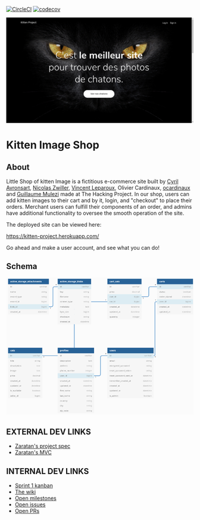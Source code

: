 [![CircleCI](https://circleci.com/gh/ocardinaux/thp_next_kitten_project.svg?style=svg)](https://circleci.com/gh/ocardinaux/thp_next_kitten_project)
[![codecov](https://codecov.io/gh/ocardinaux/thp_next_kitten_project/branch/master/graph/badge.svg)](https://codecov.io/gh/ocardinaux/thp_next_kitten_project)


![](/public/kitten-shop.png)

# Kitten Image Shop

## About

Little Shop of kitten Image is a fictitious e-commerce site built by [Cyril Avronsart](https://github.com/belette06), [Nicolas Zwiller](https://github.com/NIcoZF), [Vincent Leparoux](https://github.com/Vincelep), Olivier Cardinaux, [ocardinaux](https://github.com/ocardinaux) and [Guillaume Mulezi](https://github.com/TheMindset) made at The Hacking Project. In our shop, users can add kitten images to their cart and by it, login, and "checkout" to place their orders. Merchant users can fulfill their components of an order, and admins have additional functionality to oversee the smooth operation of the site.

The deployed site can be viewed here:

https://kitten-project.herokuapp.com/

Go ahead and make a user account, and see what you can do!

## Schema

![](/public/schema.png)

## EXTERNAL DEV LINKS

* [Zaratan's project spec](https://github.com/denispasin/thp_next_session_2/tree/master/Projet1)
* [Zaratan's MVC](https://github.com/denispasin/thp_next_session_2/tree/master/Semaine1)


## INTERNAL DEV LINKS


* [Sprint 1 kanban](https://github.com/ocardinaux/thp_next_kitten_project/projects/1)
* [The wiki](https://github.com/ocardinaux/thp_next_kitten_project/wiki)
* [Open milestones](https://github.com/ocardinaux/thp_next_kitten_project/milestones?direction=asc&sort=due_date)
* [Open issues](https://github.com/ocardinaux/thp_next_kitten_project/issues?q=is%3Aissue+is%3Aopen+sort%3Aupdated-desc)
* [Open PRs](https://github.com/ocardinaux/thp_next_kitten_project/pulls?q=is%3Apr+is%3Aopen)

